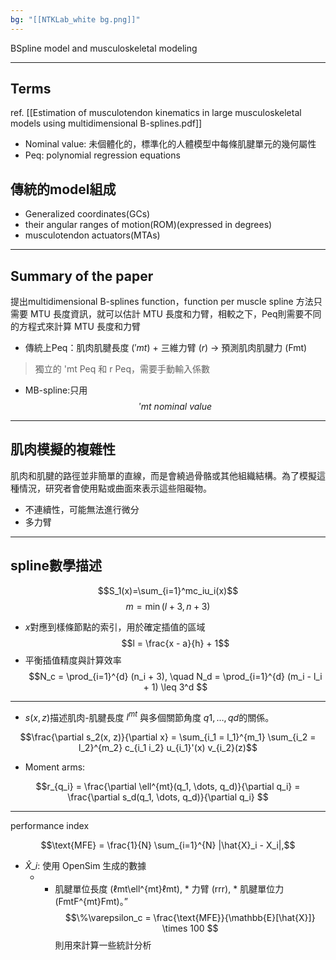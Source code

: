 ```yaml
---
bg: "[[NTKLab_white bg.png]]"
---
```


<style>
    .reveal {
        font-family: 'Times New Roman', '標楷體';
        font-size: 30px;
        text-align: left;
        color: black;
        background-size: cover;
        background-position: center;
    }
	.reveal h1,
	.reveal h2,
	.reveal h3,
	.reveal h4,
	.reveal h5,
	.reveal h6 {
	  font-family: 'Times New Roman', '標楷體';
	  color: black;
	}
	.with-border{
		border: 1px solid red;
	}
</style>
<grid drag="70 10" drop="-3 40">
BSpline model and  musculoskeletal modeling
<!-- element style="font-size: 40px;align: left; text-align: left;color: white"-->
</grid>

<grid drag="70 10" drop="-3 70">
</grid>

<!-- slide bg="../../NTKLab_white bg_cover_resize.png"-->

---
## Terms
ref. [[Estimation of musculotendon kinematics in large musculoskeletal models using multidimensional B-splines.pdf]]
- Nominal value: 未個體化的，標準化的人體模型中每條肌腱單元的幾何屬性
- Peq: polynomial regression equations

## 傳統的model組成
- Generalized coordinates(GCs)
- their angular ranges of motion(ROM)(expressed in degrees)
- musculotendon actuators(MTAs)

---

## Summary of the paper
提出multidimensional B-splines function，function per muscle
spline 方法只需要 MTU 長度資訊，就可以估計 MTU 長度和力臂，相較之下，Peq則需要不同的方程式來計算 MTU 長度和力臂
- 傳統上Peq：肌肉肌腱長度 $('mt)$ + 三維力臂 $(r)$ $\rightarrow$ 預測肌肉肌腱力 (Fmt)
>獨立的 'mt Peq 和 r Peq，需要手動輸入係數
- MB-spline:只用$$'mt\ nominal\ value$$

---
## 肌肉模擬的複雜性
肌肉和肌腱的路徑並非簡單的直線，而是會繞過骨骼或其他組織結構。為了模擬這種情況，研究者會使用點或曲面來表示這些阻礙物。
- 不連續性，可能無法進行微分
- 多力臂

---
## spline數學描述
$$S_1(x)=\sum_{i=1}^mc_iu_i(x)$$
$$m = \min(l + 3, n + 3)$$
- $x$對應到樣條節點的索引，用於確定插值的區域
$$l = \frac{x - a}{h} + 1$$
- 平衡插值精度與計算效率
$$N_c = \prod_{i=1}^{d} (n_i + 3), \quad N_d = \prod_{i=1}^{d} (m_i - l_i + 1) \leq 3^d
$$


---
- $s(x,z)$描述肌肉-肌腱長度 $l^{mt}$ 與多個關節角度 $q1,…,qd$​ 的關係。

$$\frac{\partial s_2(x, z)}{\partial x} = \sum_{i_1 = l_1}^{m_1} \sum_{i_2 = l_2}^{m_2} c_{i_1 i_2} u_{i_1}'(x) v_{i_2}(z)$$
- Moment arms:

$$r_{q_i} = \frac{\partial \ell^{mt}(q_1, \dots, q_d)}{\partial q_i} = \frac{\partial s_d(q_1, \dots, q_d)}{\partial q_i}
$$


---
performance index

$$\text{MFE} = \frac{1}{N} \sum_{i=1}^{N} |\hat{X}_i - X_i|,$$
- $\hat{X}\_i$​: 使用 OpenSim 生成的數據
	- * 肌腱單位長度 (ℓmt\\ell^{mt}ℓmt), * 力臂 (rrr), * 肌腱單位力 (FmtF^{mt}Fmt)。”
$$\%\varepsilon_c = \frac{\text{MFE}}{\mathbb{E}[\hat{X}]} \times 100
$$
則用來計算一些統計分析
